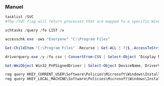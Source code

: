 ### Manuel 

```powershell
tasklist /SVC
#The /SVC flag will return processes that are mapped to a specific Windows service.
```

```powershell
schtasks /query /fo LIST /v
```

```powershell
accesschk.exe -uws "Everyone" "C:\Program Files"
```

```powershell
Get-ChildItem "C:\Program Files" -Recurse | Get-ACL | ?{$_.AccessToString -match "Everyone\sAllow\s\sModify"}
```

```powershell
driverquery.exe /v /fo csv | ConvertFrom-CSV | Select-Object ‘Display Name’, ‘Start Mode’, Path

Get-WmiObject Win32_PnPSignedDriver | Select-Object DeviceName, DriverVersion, Manufacturer | Where-Object {$_.DeviceName -like "*VMware*"}
```

```powershell
reg query HKEY_CURRENT_USER\Software\Policies\Microsoft\Windows\Installer
reg query HKEY_LOCAL_MACHINE\Software\Policies\Microsoft\Windows\Installer
```